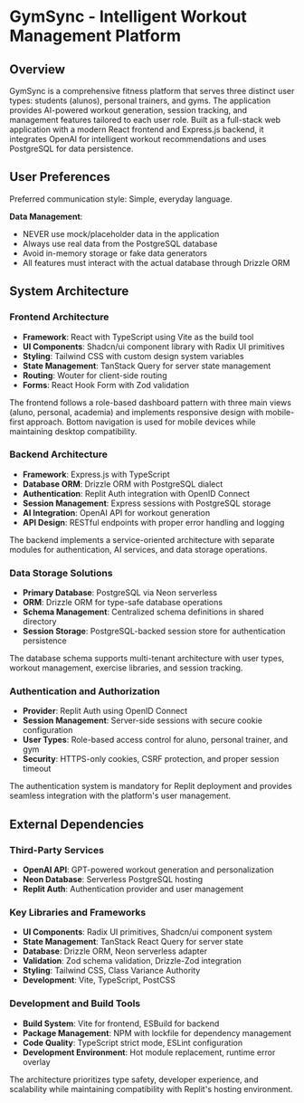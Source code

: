 # GymSync - Intelligent Workout Management Platform

## Overview

GymSync is a comprehensive fitness platform that serves three distinct user types: students (alunos), personal trainers, and gyms. The application provides AI-powered workout generation, session tracking, and management features tailored to each user role. Built as a full-stack web application with a modern React frontend and Express.js backend, it integrates OpenAI for intelligent workout recommendations and uses PostgreSQL for data persistence.

## User Preferences

Preferred communication style: Simple, everyday language.

**Data Management**: 
- NEVER use mock/placeholder data in the application
- Always use real data from the PostgreSQL database
- Avoid in-memory storage or fake data generators
- All features must interact with the actual database through Drizzle ORM

## System Architecture

### Frontend Architecture
- **Framework**: React with TypeScript using Vite as the build tool
- **UI Components**: Shadcn/ui component library with Radix UI primitives
- **Styling**: Tailwind CSS with custom design system variables
- **State Management**: TanStack Query for server state management
- **Routing**: Wouter for client-side routing
- **Forms**: React Hook Form with Zod validation

The frontend follows a role-based dashboard pattern with three main views (aluno, personal, academia) and implements responsive design with mobile-first approach. Bottom navigation is used for mobile devices while maintaining desktop compatibility.

### Backend Architecture
- **Framework**: Express.js with TypeScript
- **Database ORM**: Drizzle ORM with PostgreSQL dialect
- **Authentication**: Replit Auth integration with OpenID Connect
- **Session Management**: Express sessions with PostgreSQL storage
- **AI Integration**: OpenAI API for workout generation
- **API Design**: RESTful endpoints with proper error handling and logging

The backend implements a service-oriented architecture with separate modules for authentication, AI services, and data storage operations.

### Data Storage Solutions
- **Primary Database**: PostgreSQL via Neon serverless
- **ORM**: Drizzle ORM for type-safe database operations
- **Schema Management**: Centralized schema definitions in shared directory
- **Session Storage**: PostgreSQL-backed session store for authentication persistence

The database schema supports multi-tenant architecture with user types, workout management, exercise libraries, and session tracking.

### Authentication and Authorization
- **Provider**: Replit Auth using OpenID Connect
- **Session Management**: Server-side sessions with secure cookie configuration
- **User Types**: Role-based access control for aluno, personal trainer, and gym
- **Security**: HTTPS-only cookies, CSRF protection, and proper session timeout

The authentication system is mandatory for Replit deployment and provides seamless integration with the platform's user management.

## External Dependencies

### Third-Party Services
- **OpenAI API**: GPT-powered workout generation and personalization
- **Neon Database**: Serverless PostgreSQL hosting
- **Replit Auth**: Authentication provider and user management

### Key Libraries and Frameworks
- **UI Components**: Radix UI primitives, Shadcn/ui component system
- **State Management**: TanStack React Query for server state
- **Database**: Drizzle ORM, Neon serverless adapter
- **Validation**: Zod schema validation, Drizzle-Zod integration
- **Styling**: Tailwind CSS, Class Variance Authority
- **Development**: Vite, TypeScript, PostCSS

### Development and Build Tools
- **Build System**: Vite for frontend, ESBuild for backend
- **Package Management**: NPM with lockfile for dependency management
- **Code Quality**: TypeScript strict mode, ESLint configuration
- **Development Environment**: Hot module replacement, runtime error overlay

The architecture prioritizes type safety, developer experience, and scalability while maintaining compatibility with Replit's hosting environment.